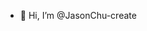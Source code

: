 - 👋 Hi, I’m @JasonChu-create

<!---
JasonChu-create/JasonChu-create is a ✨ special ✨ repository because its `README.md` (this file) appears on your GitHub profile.
You can click the Preview link to take a look at your changes.
--->
